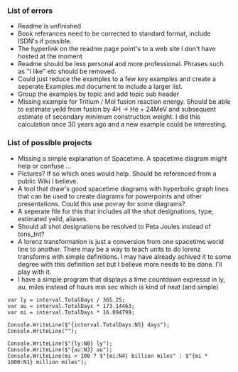 ### List of errors

* Readme is unfinished
* Book referances need to be corrected to standard format, include ISDN's if possible.
* The hyperlink on the readme page point's to a web site I don't have hosted at the moment
* Readme should be less personal and more professional.  Phrases such as "I like" etc should be removed.
* Could just reduce the examples to a few key examples and create a seperate Examples.md document to 
include a larger list.
* Group the examples by topic and add topic sub header
* Missing example for Tritium / Mol  fusion reaction energy.  Should be able to estimate yeild from fusion by 4H -> He + 24MeV and subsequent estimate of secondary minimum construction weight.  I did this calculation once 30 years ago and a new example could be interesting.

### List of possible projects

* Missing a simple explanation of Spacetime.  A spacetime diagram might help or confuse ...
* Pictures?  If so which ones would help.  Should be referenced from a public Wiki I believe.
* A tool that draw's good spacetime diagrams with hyperbolic graph lines that can be used to
create diagrams for powerpoints and other presentations.  Could this use povray for some diagrams?
* A seperate file for this that includes all the shot designations, type, estimated yeild, aliases.
* Should all shot designations be resolved to Peta Joules instead of tons_tnt?
* A lorenz transformation is just a conversion from one spacetime world line to another.  There may be a way to teach units to do
lorenz transforms with simple definitions.  I may have already achived it to some degree with this definition set but I believe more needs to be done.  I'll play with it.
* I have a simple program that displays a time countdown expressd in ly, au, miles instead of hours min sec which is kind of neat (and simple)
```
var ly = interval.TotalDays / 365.25;
var au = interval.TotalDays * 173.14463;
var mi = interval.TotalDays * 16.094799;

Console.WriteLine($"{interval.TotalDays:N5} days");
Console.WriteLine("");

Console.WriteLine($"{ly:N8} ly");
Console.WriteLine($"{au:N3} au");
Console.WriteLine(mi > 100 ? $"{mi:N4} billion miles" : $"{mi * 1000:N1} million miles");
```
